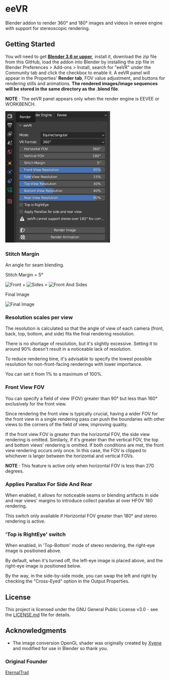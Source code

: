 # eeVR

Blender addon to render 360° and 180° images and videos in eevee engine with support for stereoscopic rendering.

## Getting Started

You will need to get [**Blender 3.6 or upper**](https://www.blender.org), install it, download the zip file from this GitHub,
load the addon into Blender by installing the zip file in Blender Preferences > Add-ons > Install,
search for "eeVR" under the Community tab and click the checkbox to enable it.
A eeVR panel will appear in the Properties' **Render tab**, FOV value adjustment, and buttons for rendering stills and animations.
**The rendered images/image sequences will be stored in the same directory as the .blend file**.

**NOTE** : The eeVR panel appears only when the render engine is EEVEE or WORKBENCH.

![Tool Panel](img/render-panel.jpg "Render Panel")

### Stitch Margin

An angle for seam blending.

Stitch Margin = 5°

![Front](img/front.jpg "Front") + ![Sides](img/sides.jpg "Sides") = ![Front And Sides](img/frontandsides.jpg "Front And Sides")

Final Image

![Final Image](img/finalimage.jpg "Final Image")

### Resolution scales per view

The resolution is calculated so that the angle of view of each camera (front, back, top, bottom, and side) fits the final rendering resolution.

There is no shortage of resolution, but it's slightly excessive. Setting it to around 90% doesn't result in a noticeable lack of resolution.

To reduce rendering time, it's advisable to specify the lowest possible resolution for non-front-facing renderings with lower importance.

You can set it from 1% to a maximum of 100%.

### Front View FOV

You can specify a field of view (FOV) greater than 90° but less than 160° exclusively for the front view.

Since rendering the front view is typically crucial, having a wider FOV for the front view in a single rendering pass can push the boundaries with other
views to the corners of the field of view, improving quality.

If the front view FOV is greater than the horizontal FOV, the side view rendering is omitted. Similarly, if it's greater than the vertical FOV,
the top and bottom views' rendering is omitted. If both conditions are met, the front view rendering occurs only once.
In this case, the FOV is clipped to whichever is larger between the horizontal and vertical FOVs.

**NOTE** : This feature is active only when horizontal FOV is less than 270 degrees.

### Applies Parallax For Side And Rear

When enabled, it allows for noticeable seams or blending artifacts in side and rear views' margins to introduce collect parallax at over HFOV 180 rendering.

This switch only available if Horizontal FOV greater than 180° and stereo rendering is active.

### 'Top is RightEye' switch

When enabled, in 'Top-Bottom' mode of stereo rendering, the right-eye image is positioned above.

By default, when it's turned off, the left-eye image is placed above, and the right-eye image is positioned below.

By the way, in the side-by-side mode, you can swap the left and right by checking the "Cross-Eyed" option in the Output Properties.

## License

This project is licensed under the GNU General Public License v3.0 - see the [LICENSE.md](LICENSE.md) file for details.

## Acknowledgments

- The image conversion OpenGL shader was originally created by [Xyene](https://github.com/Xyene) and modified for use in Blender so thank you.

### Original Founder

[EternalTrail](https://github.com/EternalTrail)
